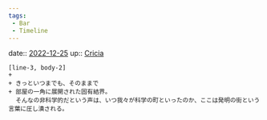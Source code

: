 ```yaml
---
tags:
 - Bar
 - Timeline
---
```


date:: [2022-12-25](/Daily_Note/2022-12-25.md)
up:: [Cricia](../Nacaria/Cricia.md)

```timeline
[line-3, body-2]
+ 
+ きっといつまでも、そのままで
+ 部屋の一角に展開された固有結界。
  そんなの非科学的だという声は、いつ我々が科学の町といったのか、ここは発明の街という言葉に圧し潰される。
```
